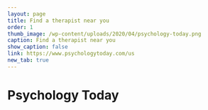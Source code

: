 ```yaml
---
layout: page
title: Find a therapist near you
order: 1
thumb_image: /wp-content/uploads/2020/04/psychology-today.png
caption: Find a therapist near you
show_caption: false
link: https://www.psychologytoday.com/us
new_tab: true
---
```


# Psychology Today